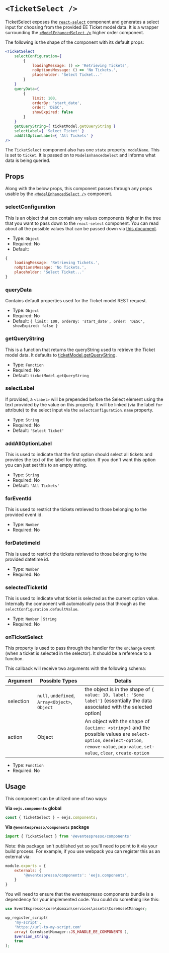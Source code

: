 # `<TicketSelect />`

TicketSelect exposes the [`react-select`](https://deploy-preview-2289--react-select.netlify.com/home) component and generates a select input for choosing from the provided EE Ticket model data. It is a wrapper surrounding the [`<ModelEnhancedSelect />`](model-select.md) higher order component.

The following is the shape of the component with its default props:

```jsx
<TicketSelect
    selectConfiguration={
        {
            loadingMessage: () => 'Retrieving Tickets',
            noOptionsMessage: () => 'No Tickets.',
            placeholder: 'Select Ticket...'
        }
    }
    queryData={
        {
            limit: 100,
            orderBy: 'start_date',
            order: 'DESC',
            showExpired: false
        }
    }
    getQueryString={ ticketModel.getQueryString }
    selectLabel={ 'Select Ticket' }
    addAllOptionLabel={ 'All Tickets' }
/>
```

The `TicketSelect` component also has one `state` property: `modelName`.  This is set to `ticket`.  It is passed on to `ModelEnhancedSelect` and informs what data is being queried.

## Props

Along with the below props, this component passes through any props usable by the [`<ModelEnhancedSelect />`](model-select.md) component.

### selectConfiguration

This is an object that can contain any values components higher in the tree that you want to pass down to the `react-select` component.  You can read about all the possible values that can be passed down via [this document](https://deploy-preview-2289--react-select.netlify.com/props).

- Type: `Object`
- Required: No
- Default:
```js
{
    loadingMessage: 'Retrieving Tickets.',
    noOptionsMessage: 'No Tickets.',
    placeholder: 'Select Ticket...'
}
```

### queryData

Contains default properties used for the Ticket model REST request.

- Type: `Object`
- Required: No
- Default: `{ limit: 100, orderBy: 'start_date', order: 'DESC', showExpired: false }`

### getQueryString

This is a function that returns the queryString used to retrieve the Ticket model data. It defaults to [ticketModel.getQueryString](../../../../../assets/src/data/model/ticket/index.js).

- Type: `Function`
- Required: No
- Default: `ticketModel.getQueryString`

### selectLabel

If provided, a `<label>` will be prepended before the Select element using the text provided by the value on this property.  It will be linked (via the label `for` attribute) to the select input via the `selectConfiguration.name` property.

- Type: `String`
- Required: No
- Default: `'Select Ticket'`

### addAllOptionLabel

This is used to indicate that the first option should select all tickets and provides the text of the label for that option.  If you don't want this option you can just set this to an empty string.

- Type: `String`
- Required: No
- Default: `'All Tickets'`

### forEventId

This is used to restrict the tickets retrieved to those belonging to the provided event id.

- Type: `Number`
- Required: No

### forDatetimeId

This is used to restrict the tickets retrieved to those belonging to the provided datetime id.

- Type: `Number`
- Required: No

### selectedTicketId

This is used to indicate what ticket is selected as the current option value.  Internally the component will automatically pass that through as the `selectConfiguration.defaultValue`.

- Type: `Number` | `String`
- Required: No

### onTicketSelect

This property is used to pass through the handler for the `onChange` event (when a ticket is selected in the selector).  It should be a reference to a function.

This callback will receive two arguments with the following schema:

| Argument | Possible Types | Details |
| -------- | --------------- | ------- |
| selection | `null`, `undefined`, `Array<Object>`, `Object` | the object is in the shape of `{ value: 10, label: 'Some label'}` (essentially the data associated with the selected option) |
| action | Object | An object with the shape of `{action: <string>}` and the possible values are `select-option`, `deselect-option`, `remove-value`, `pop-value`, `set-value`, `clear`, `create-option` |


- Type: `Function`
- Required: No

## Usage

This component can be utilized one of two ways:

**Via `eejs.components` global**

```js
const { TicketSelect } = eejs.components;
```

**Via `@eventespresso/components` package**

```js
import { TicketSelect } from '@eventespresso/components'
```

Note: this package isn't published yet so you'll need to point to it via your build process. For example, if you use webpack you can register this as an external via:

```js
module.exports = {
    externals: {
        '@eventespresso/components': 'eejs.components',
    }
}
```

You will need to ensure that the eventespresso components bundle is a dependency for your implemented code.  You could do something like this:

```php
use EventEspresso\core\domain\services\assets\CoreAssetManager;

wp_register_script(
    'my-script',
    'https://url-to-my-script.com'
    array( CoreAssetManager::JS_HANDLE_EE_COMPONENTS ),
    $version_string,
    true
);
```
